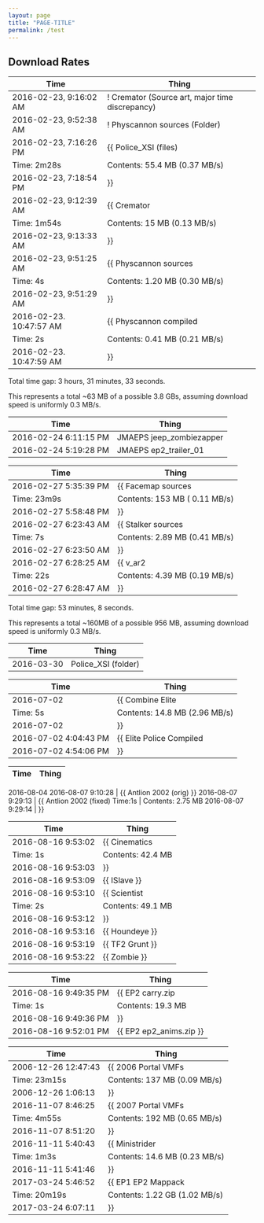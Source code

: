 ```yaml
---
layout: page
title: "PAGE-TITLE"
permalink: /test
---
```


## Download Rates
Time | Thing 
--- | ---
2016-02-23, 9:16:02 AM | ! Cremator (Source art, major time discrepancy)
2016-02-23, 9:52:38 AM | ! Physcannon sources (Folder)
2016-02-23, 7:16:26 PM | {{ Police_XSI (files)
Time: 2m28s | Contents: 55.4 MB (0.37 MB/s)
2016-02-23, 7:18:54 PM | }} 
2016-02-23, 9:12:39 AM | {{ Cremator
Time: 1m54s | Contents: 15 MB (0.13 MB/s)
2016-02-23, 9:13:33 AM | }} 
2016-02-23, 9:51:25 AM | {{ Physcannon sources
Time: 4s | Contents: 1.20 MB (0.30 MB/s)
2016-02-23, 9:51:29 AM | }} 
2016-02-23. 10:47:57 AM | {{ Physcannon compiled
Time: 2s | Contents: 0.41 MB (0.21 MB/s)
2016-02-23. 10:47:59 AM | }} 

Total time gap: 3 hours, 31 minutes, 33 seconds.

This represents a total ~63 MB of a possible 3.8 GBs, assuming download speed is uniformly 0.3 MB/s. 

Time | Thing 
--- | ---
2016-02-24 6:11:15 PM | JMAEPS jeep_zombiezapper
2016-02-24 5:19:28 PM | JMAEPS ep2_trailer_01

Time | Thing 
--- | ---
2016-02-27 5:35:39 PM | {{ Facemap sources
Time: 23m9s | Contents: 153 MB ( 0.11 MB/s)
2016-02-27 5:58:48 PM | }} 
2016-02-27 6:23:43 AM | {{ Stalker sources
Time: 7s | Contents: 2.89 MB (0.41 MB/s)
2016-02-27 6:23:50 AM | }} 
2016-02-27 6:28:25 AM | {{ v_ar2
Time: 22s | Contents: 4.39 MB (0.19 MB/s)
2016-02-27 6:28:47 AM | }} 

Total time gap: 53 minutes, 8 seconds.

This represents a total ~160MB of a possible 956 MB, assuming download speed is uniformly 0.3 MB/s. 

Time | Thing 
--- | ---
2016-03-30 | Police_XSI (folder)

Time | Thing 
--- | ---
2016-07-02 | {{ Combine Elite
Time: 5s | Contents: 14.8 MB (2.96 MB/s)
2016-07-02 | }} 
2016-07-02 4:04:43 PM | {{ Elite Police Compiled
2016-07-02 4:54:06 PM | }} 

Time | Thing 
--- | ---
2016-08-04 
2016-08-07 9:10:28 | {{ Antlion 2002 (orig) }}
2016-08-07 9:29:13 | {{ Antlion 2002 (fixed)
Time:1s | Contents: 2.75 MB
2016-08-07 9:29:14 | }} 

Time | Thing 
--- | ---
2016-08-16 9:53:02 | {{ Cinematics
Time: 1s | Contents: 42.4 MB
2016-08-16 9:53:03 | }}
2016-08-16 9:53:09 | {{ ISlave }}
2016-08-16 9:53:10 | {{ Scientist
Time: 2s | Contents: 49.1 MB
2016-08-16 9:53:12 | }}
2016-08-16 9:53:16 | {{ Houndeye }}
2016-08-16 9:53:19 | {{ TF2 Grunt }}
2016-08-16 9:53:22 | {{ Zombie }}

Time | Thing 
--- | ---
2016-08-16 9:49:35 PM | {{ EP2 carry.zip
Time:  1s | Contents: 19.3 MB 
2016-08-16 9:49:36 PM | }}
2016-08-16 9:52:01 PM | {{ EP2 ep2_anims.zip }}

Time | Thing 
--- | ---
2006-12-26 12:47:43 | {{ 2006 Portal VMFs
Time: 23m15s | Contents: 137 MB (0.09 MB/s)
2006-12-26 1:06:13 | }}
2016-11-07 8:46:25 | {{ 2007 Portal VMFs
Time: 4m55s | Contents: 192 MB (0.65 MB/s)
2016-11-07 8:51:20 | }}
2016-11-11 5:40:43 | {{ Ministrider
Time: 1m3s | Contents: 14.6 MB (0.23 MB/s)
2016-11-11 5:41:46 | }}
2017-03-24 5:46:52 | {{ EP1 EP2 Mappack
Time: 20m19s | Contents: 1.22 GB (1.02 MB/s)
2017-03-24 6:07:11 | }}
